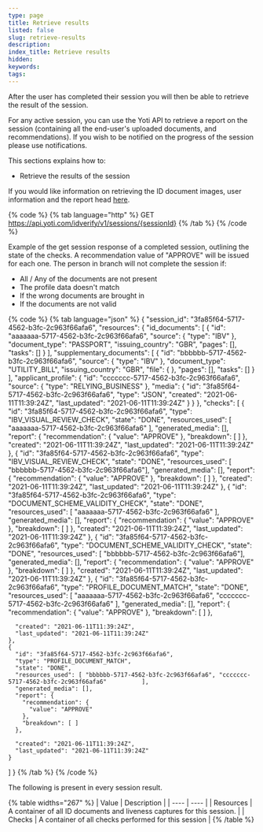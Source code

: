 ```yaml
---
type: page
title: Retrieve results
listed: false
slug: retrieve-results
description: 
index_title: Retrieve results
hidden: 
keywords: 
tags: 
---
```


After the user has completed their session you will then be able to retrieve the result of the session. 

For any active session, you can use the Yoti API to retrieve a report on the session (containing all the end-user's uploaded documents, and recommendations). If you wish to be notified on the progress of the session please use notifications. 

This sections explains how to:

- Retrieve the results of the session

If you would like information on retrieving the ID document images, user information and the report head [here](/identity-verification/results). 

{% code %}
{% tab language="http" %}
GET https://api.yoti.com/idverify/v1/sessions/{sessionId}
{% /tab %}
{% /code %}

Example of the get session response of a completed session, outlining the state of the checks. A recommendation value of "APPROVE" will be issued for each one. The person in branch will not complete the session if:

- All / Any of the documents are not present
- The profile data doesn't match
- If the wrong documents are brought in
- If the documents are not valid

{% code %}
{% tab language="json" %}
{
  "session_id": "3fa85f64-5717-4562-b3fc-2c963f66afa6",
  "resources": {
    "id_documents": [
      {
        "id": "aaaaaaa-5717-4562-b3fc-2c963f66afa6",
        "source": { "type": "IBV" },
        "document_type": "PASSPORT",
        "issuing_country": "GBR",
        "pages": [],
        "tasks": []
      }
    ],
    "supplementary_documents": [
      {
        "id": "bbbbbb-5717-4562-b3fc-2c963f66afa6",
        "source": { "type": "IBV" },
        "document_type": "UTILITY_BILL",
        "issuing_country": "GBR",
        "file": { },
        "pages": [],
        "tasks": []
      }
    ],
    "applicant_profile": {
      "id": "ccccccc-5717-4562-b3fc-2c963f66afa6",
      "source": { "type": "RELYING_BUSINESS" },
      "media": {
        "id": "3fa85f64-5717-4562-b3fc-2c963f66afa6",
        "type": "JSON",
        "created": "2021-06-11T11:39:24Z",
        "last_updated": "2021-06-11T11:39:24Z"
      }
    }
  },
  "checks": [
    {
      "id": "3fa85f64-5717-4562-b3fc-2c963f66afa6",
      "type": "IBV_VISUAL_REVIEW_CHECK",
      "state": "DONE",
      "resources_used": [ "aaaaaaa-5717-4562-b3fc-2c963f66afa6" ],
      "generated_media": [],
      "report": {
        "recommendation": {
          "value": "APPROVE"
        },
        "breakdown": [ ]
      },
      "created": "2021-06-11T11:39:24Z",
      "last_updated": "2021-06-11T11:39:24Z"
    },
    {
      "id": "3fa85f64-5717-4562-b3fc-2c963f66afa6",
      "type": "IBV_VISUAL_REVIEW_CHECK",
      "state": "DONE",
      "resources_used": [ "bbbbbb-5717-4562-b3fc-2c963f66afa6"],
      "generated_media": [],
      "report": {
        "recommendation": {
          "value": "APPROVE"
        },
        "breakdown": [ ]
      },
      "created": "2021-06-11T11:39:24Z",
      "last_updated": "2021-06-11T11:39:24Z"
    },
    {
      "id": "3fa85f64-5717-4562-b3fc-2c963f66afa6",
      "type": "DOCUMENT_SCHEME_VALIDITY_CHECK",
      "state": "DONE",
      "resources_used": [ "aaaaaaa-5717-4562-b3fc-2c963f66afa6" ],
      "generated_media": [],
      "report": {
        "recommendation": {
          "value": "APPROVE"
        },
        "breakdown": [ ]
      },
      "created": "2021-06-11T11:39:24Z",
      "last_updated": "2021-06-11T11:39:24Z"
    },
    {
      "id": "3fa85f64-5717-4562-b3fc-2c963f66afa6",
      "type": "DOCUMENT_SCHEME_VALIDITY_CHECK",
      "state": "DONE",
      "resources_used": [ "bbbbbb-5717-4562-b3fc-2c963f66afa6"],
      "generated_media": [],
      "report": {
        "recommendation": {
          "value": "APPROVE"
        },
        "breakdown": [ ]
      },
      "created": "2021-06-11T11:39:24Z",
      "last_updated": "2021-06-11T11:39:24Z"
    },
    {
      "id": "3fa85f64-5717-4562-b3fc-2c963f66afa6",
      "type": "PROFILE_DOCUMENT_MATCH",
      "state": "DONE",
      "resources_used": [ "aaaaaaa-5717-4562-b3fc-2c963f66afa6", "ccccccc-5717-4562-b3fc-2c963f66afa6"        ],
      "generated_media": [],
      "report": {
        "recommendation": {
          "value": "APPROVE"
        },
        "breakdown": [ ]
      },

      "created": "2021-06-11T11:39:24Z",
      "last_updated": "2021-06-11T11:39:24Z"
    },
    {
      "id": "3fa85f64-5717-4562-b3fc-2c963f66afa6",
      "type": "PROFILE_DOCUMENT_MATCH",
      "state": "DONE",
      "resources_used": [ "bbbbbb-5717-4562-b3fc-2c963f66afa6", "ccccccc-5717-4562-b3fc-2c963f66afa6"          ],
      "generated_media": [],
      "report": {
        "recommendation": {
          "value": "APPROVE"
        },
        "breakdown": [ ]
      },

      "created": "2021-06-11T11:39:24Z",
      "last_updated": "2021-06-11T11:39:24Z"
    }

  ]
}
{% /tab %}
{% /code %}

The following is present in every session result. 

{% table widths="267" %}
| Value | Description | 
| ---- | ---- | 
| Resources | A container of all ID documents and liveness captures for this session. | 
| Checks | A container of all checks performed for this session | 
{% /table %}